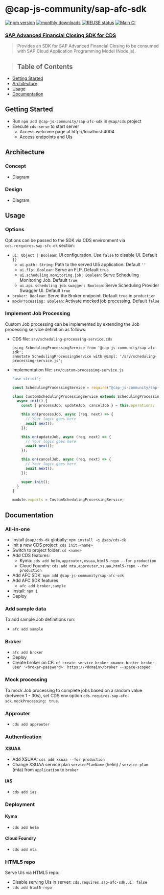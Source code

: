 # @cap-js-community/sap-afc-sdk

[![npm version](https://img.shields.io/npm/v/@cap-js-community/sap-afc-sdk)](https://www.npmjs.com/package/@cap-js-community/sap-afc-sdk)
[![monthly downloads](https://img.shields.io/npm/dm/@cap-js-community/sap-afc-sdk)](https://www.npmjs.com/package/@cap-js-community/sap-afc-sdk)
[![REUSE status](https://api.reuse.software/badge/github.com/cap-js-community/sap-afc-sdk)](https://api.reuse.software/info/github.com/cap-js-community/sap-afc-sdk)
[![Main CI](https://github.com/cap-js-community/sap-afc-sdk/actions/workflows/main-ci.yml/badge.svg)](https://github.com/cap-js-community/sap-afc-sdk/commits/main)

### [SAP Advanced Financial Closing SDK for CDS](https://www.npmjs.com/package/@cap-js-community/sap-afc-sdk)

> Provides an SDK for SAP Advanced Financial Closing to be consumed with
> SAP Cloud Application Programming Model (Node.js).

> ## Table of Contents

- [Getting Started](#getting-started)
- [Architecture](#architecture)
- [Usage](#usage)
- [Documentation](#documentation)

## Getting Started

- Run `npm add @cap-js-community/sap-afc-sdk` in `@sap/cds` project
- Execute `cds-serve` to start server
  - Access welcome page at http://localhost:4004
  - Access endpoints and UIs

## Architecture

### Concept

- Diagram

### Design

- Diagram

## Usage

### Options

Options can be passed to the SDK via CDS environment via `cds.rerquires.sap-sfc-dk` section:

- `ui: Object | Boolean`: UI configuration. Use `false` to disable UI. Default `{}`
  - `ui.path: String`: Path to the served UI5 application. Default `''`
  - `ui.flp: Boolean`: Serve an FLP. Default `true`
  - `ui.scheduling.monitoring.job: Boolean`: Serve Scheduling Monitoring Job. Default `true`
  - `ui.api.scheduling.job.swagger: Boolean`: Serve Scheduling Provider Swagger UI. Default `true`
- `broker: Boolean`: Serve the Broker endpoint. Default `true` in `production`
- `mockProcessing: Boolean`: Activate mocked job processing. Default `false`

### Implement Job Processing

Custom Job processing can be implemented by extending the Job processing service definition as follows:

- CDS file: `srv/scheduling-processing-service.cds`
  ```cds
  using SchedulingProcessingService from '@cap-js-community/sap-afc-sdk';
  annotate SchedulingProcessingService with @impl: '/srv/scheduling-processing-service.js';
  ```
- Implementation file: `srv/custom-processing-service.js`

  ```js
  "use strict";

  const SchedulingProcessingService = require("@cap-js-community/sap-afc-sdk").SchedulingProcessingService;

  class CustomSchedulingProcessingService extends SchedulingProcessingService {
    async init() {
      const { processJob, updateJob, cancelJob } = this.operations;

      this.on(processJob, async (req, next) => {
        // Your logic goes here
        await next();
      });

      this.on(updateJob, async (req, next) => {
        // Your logic goes here
        await next();
      });

      this.on(cancelJob, async (req, next) => {
        // Your logic goes here
        await next();
      });

      super.init();
    }
  }

  module.exports = CustomSchedulingProcessingService;
  ```

## Documentation

### All-in-one

- Install `@sap/cds-dk` globally: `npm install -g @sap/cds-dk`
- Init a new CDS project: `cds init <name>`
- Switch to project folder: `cd <name>`
- Add CDS features:
  - Kyma: `cds add helm,approuter,xsuaa,html5-repo --for production`
  - Cloud Foundry: `cds add mta,approuter,xsuaa,html5-repo --for production`
- Add AFC SDK: `npm add @cap-js-community/sap-afc-sdk`
- Add AFC SDK features
  - `afc add broker,sample`
- Install: `npm i`
- Deploy

### Add sample data

To add sample Job definitions run:

- `afc add sample`

### Broker

- `afc add broker`
- Deploy
- Create broker on CF:
  `cf create-service-broker <name>-broker broker-user '<broker-password>' https://<domain>/broker --space-scoped`

### Mock processing

To mock Job processing to complete jobs based on a random value (between 1 - 30s),
set CDS env option `cds.requires.sap-afc-sdk.mockProcessing: true`.

### Approuter

- `cds add approuter`

### Authentication

#### XSUAA

- Add XSUAA: `cds add xsuaa --for production`
- Change XSUAA service plan `servicePlanName` (helm) / `service-plan` (mta) from `application` to `broker`

#### IAS

- `cds add ias`

### Deployment

#### Kyma

- `cds add helm`

#### Cloud Foundry

- `cds add mta`

### HTML5 repo

Serve UIs via HTML5 repo:

- Disable serving UIs in server: `cds.requires.sap-afc-sdk.ui: false`
- `cds add html5-repo`
